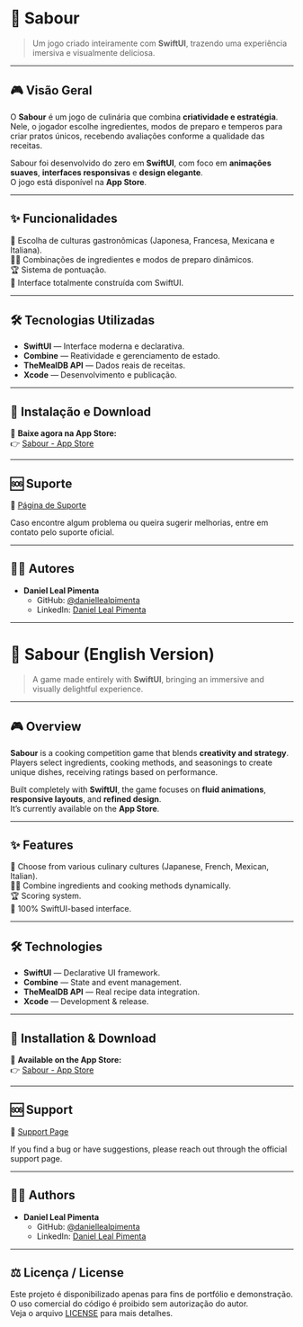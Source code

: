 # 🍰 Sabour  

> Um jogo criado inteiramente com **SwiftUI**, trazendo uma experiência imersiva e visualmente deliciosa.

---

## 🎮 Visão Geral  

O **Sabour** é um jogo de culinária que combina **criatividade e estratégia**.  
Nele, o jogador escolhe ingredientes, modos de preparo e temperos para criar pratos únicos, recebendo avaliações conforme a qualidade das receitas.

Sabour foi desenvolvido do zero em **SwiftUI**, com foco em **animações suaves**, **interfaces responsivas** e **design elegante**.  
O jogo está disponível na **App Store**.

---

## ✨ Funcionalidades  

🍱 Escolha de culturas gastronômicas (Japonesa, Francesa, Mexicana e Italiana).  
👨‍🍳 Combinações de ingredientes e modos de preparo dinâmicos.  
🏆 Sistema de pontuação.  
🎨 Interface totalmente construída com SwiftUI.  

---

## 🛠️ Tecnologias Utilizadas  

- **SwiftUI** — Interface moderna e declarativa.  
- **Combine** — Reatividade e gerenciamento de estado.  
- **TheMealDB API** — Dados reais de receitas.  
- **Xcode** — Desenvolvimento e publicação.  

---

## 📲 Instalação e Download  

📱 **Baixe agora na App Store:**  
👉 [Sabour - App Store](https://apps.apple.com/us/app/sabour/id6746773198) 

---

## 🆘 Suporte  

🔗 [Página de Suporte](https://daniellealpimenta.github.io/Sabour/suport)  

Caso encontre algum problema ou queira sugerir melhorias, entre em contato pelo suporte oficial.  

---

## 👩‍💻 Autores  

- **Daniel Leal Pimenta**  
  - GitHub: [@daniellealpimenta](https://github.com/daniellealpimenta)  
  - LinkedIn: [Daniel Leal Pimenta](https://www.linkedin.com/in/daniel-leal-pimenta)  

---

# 🍰 Sabour (English Version)

> A game made entirely with **SwiftUI**, bringing an immersive and visually delightful experience.

---

## 🎮 Overview  

**Sabour** is a cooking competition game that blends **creativity and strategy**.  
Players select ingredients, cooking methods, and seasonings to create unique dishes, receiving ratings based on performance.

Built completely with **SwiftUI**, the game focuses on **fluid animations**, **responsive layouts**, and **refined design**.  
It’s currently available on the **App Store**.

---

## ✨ Features  

🍱 Choose from various culinary cultures (Japanese, French, Mexican, Italian).  
👨‍🍳 Combine ingredients and cooking methods dynamically.  
🏆 Scoring system.  
🎨 100% SwiftUI-based interface.    

---

## 🛠️ Technologies  

- **SwiftUI** — Declarative UI framework.  
- **Combine** — State and event management.  
- **TheMealDB API** — Real recipe data integration.  
- **Xcode** — Development & release.  

---

## 📲 Installation & Download  

📱 **Available on the App Store:**  
👉 [Sabour - App Store](https://apps.apple.com/us/app/sabour/id6746773198)

---

## 🆘 Support  

🔗 [Support Page](https://daniellealpimenta.github.io/Sabour/suport)  

If you find a bug or have suggestions, please reach out through the official support page.  

---

## 👩‍💻 Authors  

- **Daniel Leal Pimenta**  
  - GitHub: [@daniellealpimenta](https://github.com/daniellealpimenta)  
  - LinkedIn: [Daniel Leal Pimenta](https://www.linkedin.com/in/daniel-leal-pimenta)  

---

## ⚖️ Licença / License  

Este projeto é disponibilizado apenas para fins de portfólio e demonstração.  
O uso comercial do código é proibido sem autorização do autor.  
Veja o arquivo [LICENSE](./LICENSE) para mais detalhes.  
